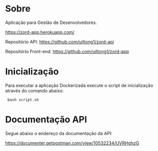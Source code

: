 # Sobre

Aplicação para Gestão de Desenvolvedores.

https://zord-app.herokuapp.com/

Repositório API: https://github.com/uiltong1/zord-api

Repositório Front-end: https://github.com/uiltong1/zord-app

# Inicialização

Para executar a aplicação Dockerizada execute o script de inicialização através do comando abaixo:

`` bash script.sh``

# Documentação API

Segue abaixo o endereço da documentação da API:

https://documenter.getpostman.com/view/10532234/UVRHghzG

